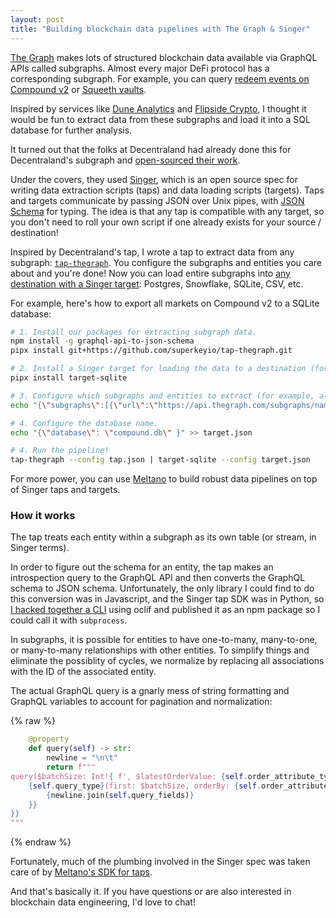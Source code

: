 ```yaml
---
layout: post
title: "Building blockchain data pipelines with The Graph & Singer"
---
```


[The Graph](https://thegraph.com/en/) makes lots of structured blockchain data available via GraphQL APIs called subgraphs. Almost every major DeFi protocol has a corresponding subgraph. For example, you can query [redeem events on Compound v2](https://thegraph.com/hosted-service/subgraph/graphprotocol/compound-v2?query=cDAI%20Transfers) or [Squeeth vaults](https://thegraph.com/explorersubgraph?id=Ao1QSKEQzsnNyyGKR1Faurjmkr6oNVTbgdxy6diAw9r&view=Playground).


Inspired by services like [Dune Analytics](https://dune.com/browse/dashboards) and [Flipside Crypto](https://app.flipsidecrypto.com/velocity?nav=Discover), I thought it would be fun to extract data from these subgraphs and load it into a SQL database for further analysis.

It turned out that the folks at Decentraland had already done this for Decentraland's subgraph and [open-sourced their work](https://github.com/decentraland/tap-decentraland-thegraph). 

Under the covers, they used [Singer](https://www.singer.io/), which is an open source spec for writing data extraction scripts (taps) and data loading scripts (targets). Taps and targets communicate by passing JSON over Unix pipes, with [JSON Schema](https://json-schema.org/draft/2020-12/json-schema-core.html) for typing. The idea is that any tap is compatible with any target, so you don't need to roll your own script if one already exists for your source / destination!


Inspired by Decentraland's tap, I wrote a tap to extract data from any subgraph: [`tap-thegraph`](https://github.com/superkeyio/tap-thegraph). You configure the subgraphs and entities you care about and you're done! Now you can load entire subgraphs into [any destination with a Singer target](https://hub.meltano.com/singer/targets/): Postgres, Snowflake, SQLite, CSV, etc.

For example, here's how to export all markets on Compound v2 to a SQLite database:


```bash
# 1. Install our packages for extracting subgraph data.
npm install -g graphql-api-to-json-schema
pipx install git+https://github.com/superkeyio/tap-thegraph.git

# 2. Install a Singer target for loading the data to a destination (for example, CSV).
pipx install target-sqlite

# 3. Configure which subgraphs and entities to extract (for example, all markets on Compound V2).
echo "{\"subgraphs\":[{\"url\":\"https://api.thegraph.com/subgraphs/name/graphprotocol/compound-v2\",\"entities\":[{\"name\":\"Market\"}]}]}" >> tap.json

# 4. Configure the database name.
echo "{\"database\": \"compound.db\" }" >> target.json

# 4. Run the pipeline!
tap-thegraph --config tap.json | target-sqlite --config target.json
```


For more power, you can use [Meltano](https://docs.meltano.com/getting-started) to build robust data pipelines on top of Singer taps and targets.

### How it works

The tap treats each entity within a subgraph as its own table (or stream, in Singer terms). 

In order to figure out the schema for an entity, the tap makes an introspection query to the GraphQL API and then converts the GraphQL schema to JSON schema. Unfortunately, the only library I could find to do this conversion was in Javascript, and the Singer tap SDK was in Python, so [I hacked together a CLI](https://github.com/superkeyio/graphql-api-to-json-schema) using oclif and published it as an npm package so I could call it with `subprocess`.

In subgraphs, it is possible for entities to have one-to-many, many-to-one, or many-to-many relationships with other entities. To simplify things and eliminate the possiblity of cycles, we normalize by replacing all associations with the ID of the associated entity. 

The actual GraphQL query is a gnarly mess of string formatting and GraphQL variables to account for pagination and normalization:

{% raw %}
```python
    @property
    def query(self) -> str:
        newline = "\n\t"
        return f"""
query($batchSize: Int!{ f', $latestOrderValue: {self.order_attribute_type}!' if self._latest_order_attribute_value else '' }) {{
    {self.query_type}(first: $batchSize, orderBy: {self.order_attribute}, orderDirection: asc{f', where: {{ {self.order_attribute}_gt: $latestOrderValue }}' if self._latest_order_attribute_value else ''}) {{
        {newline.join(self.query_fields)}
    }}
}}
"""
```
{% endraw %}

Fortunately, much of the plumbing involved in the Singer spec was taken care of by [Meltano's SDK for taps](https://sdk.meltano.com/en/latest/).



And that's basically it. If you have questions or are also interested in blockchain data engineering, I'd love to chat!










